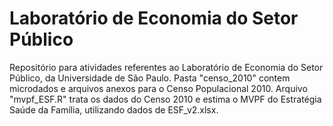 # Laboratório de Economia do Setor Público
Repositório para atividades referentes ao Laboratório de Economia do Setor Público, da Universidade de São Paulo.
Pasta "censo_2010" contem microdados e arquivos anexos para o Censo Populacional 2010.
Arquivo "mvpf_ESF.R" trata os dados do Censo 2010 e estima o MVPF do Estratégia Saúde da Família, utilizando dados de ESF_v2.xlsx.
